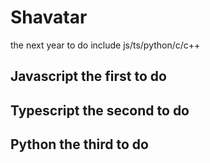 # Shavatar
the next year to do include  js/ts/python/c/c++

## Javascript the first to do

## Typescript the second to do

## Python the third to do

